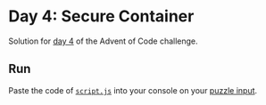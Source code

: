 # Day 4: Secure Container
Solution for [day 4](https://adventofcode.com/2019/day/4) of the Advent of Code challenge.

## Run
Paste the code of [`script.js`](script.js) into your console on your [puzzle input](https://adventofcode.com/2019/day/4/input).